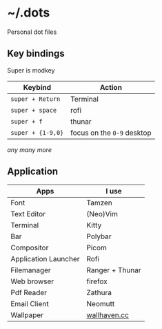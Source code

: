 # ~/.dots

Personal dot files

## Key bindings

Super is modkey

| Keybind             | Action                          |
| ------------------- | ------------------------------- |
| `super + Return`    | Terminal                        |
| `super + space`     | rofi                            |
| `super + f`         | thunar                          |
| `super + {1-9,0}`   | focus on the `0-9` desktop      |

*any many more*

## Application

| Apps                 | I use                                         |
| -------------------- | ----------------                              |
| Font                 | Tamzen                                        |
| Text Editor          | (Neo)Vim                                      |
| Terminal             | Kitty                                         |
| Bar                  | Polybar                                       |
| Compositor           | Picom                                         |
| Application Launcher | Rofi                                          |
| Filemanager          | Ranger + Thunar                               |
| Web browser          | firefox                                       |
| Pdf Reader           | Zathura                                       |
| Email Client         | Neomutt                                       |
| Wallpaper            | [wallhaven.cc](https://wallhaven.cc/w/2e2rpy) |
